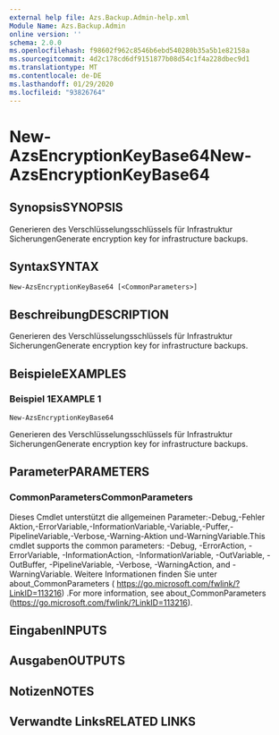 ```yaml
---
external help file: Azs.Backup.Admin-help.xml
Module Name: Azs.Backup.Admin
online version: ''
schema: 2.0.0
ms.openlocfilehash: f98602f962c8546b6ebd540280b35a5b1e82158a
ms.sourcegitcommit: 4d2c178cd6df9151877b08d54c1f4a228dbec9d1
ms.translationtype: MT
ms.contentlocale: de-DE
ms.lasthandoff: 01/29/2020
ms.locfileid: "93826764"
---
```

# <span data-ttu-id="f88ef-101">New-AzsEncryptionKeyBase64</span><span class="sxs-lookup"><span data-stu-id="f88ef-101">New-AzsEncryptionKeyBase64</span></span>

## <span data-ttu-id="f88ef-102">Synopsis</span><span class="sxs-lookup"><span data-stu-id="f88ef-102">SYNOPSIS</span></span>
<span data-ttu-id="f88ef-103">Generieren des Verschlüsselungsschlüssels für Infrastruktur Sicherungen</span><span class="sxs-lookup"><span data-stu-id="f88ef-103">Generate encryption key for infrastructure backups.</span></span>

## <span data-ttu-id="f88ef-104">Syntax</span><span class="sxs-lookup"><span data-stu-id="f88ef-104">SYNTAX</span></span>

```
New-AzsEncryptionKeyBase64 [<CommonParameters>]
```

## <span data-ttu-id="f88ef-105">Beschreibung</span><span class="sxs-lookup"><span data-stu-id="f88ef-105">DESCRIPTION</span></span>
<span data-ttu-id="f88ef-106">Generieren des Verschlüsselungsschlüssels für Infrastruktur Sicherungen</span><span class="sxs-lookup"><span data-stu-id="f88ef-106">Generate encryption key for infrastructure backups.</span></span>

## <span data-ttu-id="f88ef-107">Beispiele</span><span class="sxs-lookup"><span data-stu-id="f88ef-107">EXAMPLES</span></span>

### <span data-ttu-id="f88ef-108">Beispiel 1</span><span class="sxs-lookup"><span data-stu-id="f88ef-108">EXAMPLE 1</span></span>
```
New-AzsEncryptionKeyBase64
```

<span data-ttu-id="f88ef-109">Generieren des Verschlüsselungsschlüssels für Infrastruktur Sicherungen</span><span class="sxs-lookup"><span data-stu-id="f88ef-109">Generate encryption key for infrastructure backups.</span></span>

## <span data-ttu-id="f88ef-110">Parameter</span><span class="sxs-lookup"><span data-stu-id="f88ef-110">PARAMETERS</span></span>

### <span data-ttu-id="f88ef-111">CommonParameters</span><span class="sxs-lookup"><span data-stu-id="f88ef-111">CommonParameters</span></span>
<span data-ttu-id="f88ef-112">Dieses Cmdlet unterstützt die allgemeinen Parameter:-Debug,-Fehler Aktion,-ErrorVariable,-InformationVariable,-Variable,-Puffer,-PipelineVariable,-Verbose,-Warning-Aktion und-WarningVariable.</span><span class="sxs-lookup"><span data-stu-id="f88ef-112">This cmdlet supports the common parameters: -Debug, -ErrorAction, -ErrorVariable, -InformationAction, -InformationVariable, -OutVariable, -OutBuffer, -PipelineVariable, -Verbose, -WarningAction, and -WarningVariable.</span></span> <span data-ttu-id="f88ef-113">Weitere Informationen finden Sie unter about_CommonParameters ( https://go.microsoft.com/fwlink/?LinkID=113216) .</span><span class="sxs-lookup"><span data-stu-id="f88ef-113">For more information, see about_CommonParameters (https://go.microsoft.com/fwlink/?LinkID=113216).</span></span>

## <span data-ttu-id="f88ef-114">Eingaben</span><span class="sxs-lookup"><span data-stu-id="f88ef-114">INPUTS</span></span>

## <span data-ttu-id="f88ef-115">Ausgaben</span><span class="sxs-lookup"><span data-stu-id="f88ef-115">OUTPUTS</span></span>

## <span data-ttu-id="f88ef-116">Notizen</span><span class="sxs-lookup"><span data-stu-id="f88ef-116">NOTES</span></span>

## <span data-ttu-id="f88ef-117">Verwandte Links</span><span class="sxs-lookup"><span data-stu-id="f88ef-117">RELATED LINKS</span></span>
